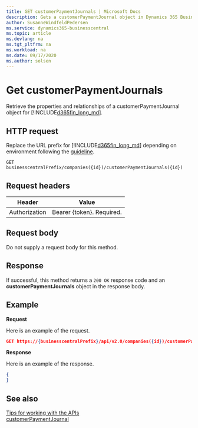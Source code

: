 ```yaml
---
title: GET customerPaymentJournals | Microsoft Docs
description: Gets a customerPaymentJournal object in Dynamics 365 Business Central.
author: SusanneWindfeldPedersen
ms.service: dynamics365-businesscentral
ms.topic: article
ms.devlang: na
ms.tgt_pltfrm: na
ms.workload: na
ms.date: 09/17/2020
ms.author: solsen
---
```


# Get customerPaymentJournals
Retrieve the properties and relationships of a customerPaymentJournal object for [!INCLUDE[d365fin_long_md](../../includes/d365fin_long_md.md)]. 


## HTTP request
Replace the URL prefix for [!INCLUDE[d365fin_long_md](../../includes/d365fin_long_md.md)] depending on environment following the [guideline](../../v2.0/endpoints-apis-for-dynamics.md).
```
GET businesscentralPrefix/companies({id})/customerPaymentJournals({id})
```

## Request headers

|Header|Value|
|------|-----|
|Authorization  |Bearer {token}. Required. |

## Request body
Do not supply a request body for this method.

## Response
If successful, this method returns a ```200 OK``` response code and an **customerPaymentJournals** object in the response body.

## Example

**Request**

Here is an example of the request.
```json
GET https://{businesscentralPrefix}/api/v2.0/companies({id})/customerPaymentJournals({id})
```

**Response**

Here is an example of the response. 

```json
{
}
```


## See also
[Tips for working with the APIs](/dynamics365/business-central/dev-itpro/developer/devenv-connect-apps-tips)  
[customerPaymentJournal](../resources/dynamics_customerPaymentJournal.md)  
<!--links-->
